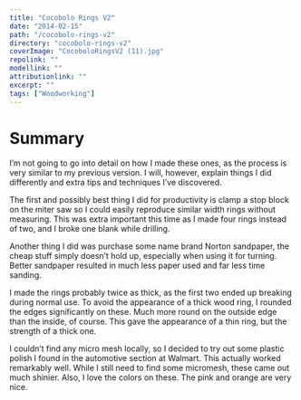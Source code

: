 ```yaml
---
title: "Cocobolo Rings V2"
date: "2014-02-15"
path: "/cocobolo-rings-v2"
directory: "cocobolo-rings-v2"
coverImage: "CocoboloRingsV2 (11).jpg"
repolink: ""
modellink: ""
attributionlink: ""
excerpt: ""
tags: ["Woodworking"]
---
```


# Summary

I’m not going to go into detail on how I made these ones, as the process is very similar to my previous version. I will, however, explain things I did differently and extra tips and techniques I’ve discovered.

The first and possibly best thing I did for productivity is clamp a stop block on the miter saw so I could easily reproduce similar width rings without measuring. This was extra important this time as I made four rings instead of two, and I broke one blank while drilling.

Another thing I did was purchase some name brand Norton sandpaper, the cheap stuff simply doesn’t hold up, especially when using it for turning. Better sandpaper resulted in much less paper used and far less time sanding.

I made the rings probably twice as thick, as the first two ended up breaking during normal use. To avoid the appearance of a thick wood ring, I rounded the edges significantly on these. Much more round on the outside edge than the inside, of course. This gave the appearance of a thin ring, but the strength of a thick one.

I couldn’t find any micro mesh locally, so I decided to try out some plastic polish I found in the automotive section at Walmart. This actually worked remarkably well. While I still need to find some micromesh, these came out much shinier. Also, I love the colors on these. The pink and orange are very nice.
